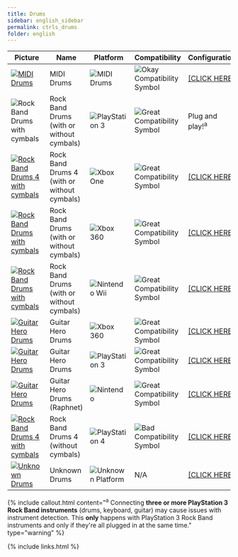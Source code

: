 ```yaml
---
title: Drums
sidebar: english_sidebar
permalink: ctrls_drums
folder: english
---
```


| Picture | Name | Platform | Compatibility | Configuration |
|--|--|--|--|--|
|[![MIDI Drums](https://raw.githubusercontent.com/hmxmilohax/rb3-pc/main/assets/images/instruments/list/drmmidi.png)](https://carlmylo.github.io/docu-rpcs3/ctrls_drums_midi "MIDI Drums")  | MIDI Drums | ![MIDI Drums](https://raw.githubusercontent.com/hmxmilohax/rb3-pc/main/assets/images/instruments/plat/midi.png) | ![Okay Compatibility Symbol](https://raw.githubusercontent.com/hmxmilohax/rb3-pc/main/assets/images/instruments/compat/okay.png) |[[CLICK HERE]](https://carlmylo.github.io/docu-rpcs3/ctrls_drums_midi) |
|![Rock Band Drums with cymbals](https://raw.githubusercontent.com/hmxmilohax/rb3-pc/main/assets/images/instruments/list/drmrbpro.png)  | Rock Band Drums (with or without cymbals) | ![PlayStation 3](https://raw.githubusercontent.com/hmxmilohax/rb3-pc/main/assets/images/instruments/plat/ps3.png) | ![Great Compatibility Symbol](https://raw.githubusercontent.com/hmxmilohax/rb3-pc/main/assets/images/instruments/compat/great.png) | Plug and play!<sup>a |
|[![Rock Band Drums 4 with cymbals](https://raw.githubusercontent.com/hmxmilohax/rb3-pc/main/assets/images/instruments/list/drmrbpro.png)](https://carlmylo.github.io/docu-rpcs3/ctrls_rb4drums_xbox "Xbox One Rock Band 4 Drums") | Rock Band Drums 4 (with or without cymbals) | ![Xbox One](https://raw.githubusercontent.com/hmxmilohax/rb3-pc/main/assets/images/instruments/plat/xbx.png) | ![Great Compatibility Symbol](https://raw.githubusercontent.com/hmxmilohax/rb3-pc/main/assets/images/instruments/compat/great.png) |[[CLICK HERE]](https://carlmylo.github.io/docu-rpcs3/ctrls_rb4drums_xbox) |
|[![Rock Band Drums with cymbals](https://raw.githubusercontent.com/hmxmilohax/rb3-pc/main/assets/images/instruments/list/drmrbpro.png)](https://carlmylo.github.io/docu-rpcs3/ctrls_rbdrums_360 "Xbox 360 Rock Band Drums") | Rock Band Drums (with or without cymbals) | ![Xbox 360](https://raw.githubusercontent.com/hmxmilohax/rb3-pc/main/assets/images/instruments/plat/360.png) | ![Great Compatibility Symbol](https://raw.githubusercontent.com/hmxmilohax/rb3-pc/main/assets/images/instruments/compat/great.png) |[[CLICK HERE]](https://carlmylo.github.io/docu-rpcs3/ctrls_rbdrums_360) |
|[![Rock Band Drums with cymbals](https://raw.githubusercontent.com/hmxmilohax/rb3-pc/main/assets/images/instruments/list/drmrbpro.png)](https://carlmylo.github.io/docu-rpcs3/ctrls_rbdrums_wii "Nintendo Wii Rock Band Drums") | Rock Band Drums (with or without cymbals) | ![Nintendo Wii](https://raw.githubusercontent.com/hmxmilohax/rb3-pc/main/assets/images/instruments/plat/wii.png) | ![Great Compatibility Symbol](https://raw.githubusercontent.com/hmxmilohax/rb3-pc/main/assets/images/instruments/compat/great.png) |[[CLICK HERE]](https://carlmylo.github.io/docu-rpcs3/ctrls_rbdrums_wii) |
|[![Guitar Hero Drums](https://raw.githubusercontent.com/hmxmilohax/rb3-pc/main/assets/images/instruments/list/drmgh.png)](https://carlmylo.github.io/docu-rpcs3/ctrls_ghdrums_360 "Xbox 360 Guitar Hero Drums") | Guitar Hero Drums | ![Xbox 360](https://raw.githubusercontent.com/hmxmilohax/rb3-pc/main/assets/images/instruments/plat/360.png) | ![Great Compatibility Symbol](https://raw.githubusercontent.com/hmxmilohax/rb3-pc/main/assets/images/instruments/compat/great.png) |[[CLICK HERE]](https://carlmylo.github.io/docu-rpcs3/ctrls_ghdrums_360) |
|[![Guitar Hero Drums](https://raw.githubusercontent.com/hmxmilohax/rb3-pc/main/assets/images/instruments/list/drmgh.png)](https://carlmylo.github.io/docu-rpcs3/ctrls_ghdrums_ps3 "PlayStation 3 Guitar Hero Drums") | Guitar Hero Drums | ![PlayStation 3](https://raw.githubusercontent.com/hmxmilohax/rb3-pc/main/assets/images/instruments/plat/ps3.png) | ![Great Compatibility Symbol](https://raw.githubusercontent.com/hmxmilohax/rb3-pc/main/assets/images/instruments/compat/great.png) |[[CLICK HERE]](https://carlmylo.github.io/docu-rpcs3/ctrls_ghdrums_ps3) |
|[![Guitar Hero Drums](https://raw.githubusercontent.com/hmxmilohax/rb3-pc/main/assets/images/instruments/list/drmgh.png)](https://carlmylo.github.io/docu-rpcs3/ctrls_ghdrums_wii "Nintendo Wii Guitar Hero Drums") | Guitar Hero Drums (Raphnet) | ![Nintendo](https://raw.githubusercontent.com/hmxmilohax/rb3-pc/main/assets/images/instruments/plat/wii.png) | ![Great Compatibility Symbol](https://raw.githubusercontent.com/hmxmilohax/rb3-pc/main/assets/images/instruments/compat/great.png) |[[CLICK HERE]](https://carlmylo.github.io/docu-rpcs3/ctrls_ghdrums_wii) |
|[![Rock Band Drums 4 with cymbals](https://raw.githubusercontent.com/hmxmilohax/rb3-pc/main/assets/images/instruments/list/drmrbpro.png)](https://carlmylo.github.io/docu-rpcs3/ctrls_rb4drums_ps4 "Xbox One Rock Band 4 Drums") | Rock Band Drums 4 (without cymbals) | ![PlayStation 4](https://raw.githubusercontent.com/hmxmilohax/rb3-pc/main/assets/images/instruments/plat/ps4.png) | ![Bad Compatibility Symbol](https://raw.githubusercontent.com/hmxmilohax/rb3-pc/main/assets/images/instruments/compat/bad.png) |[[CLICK HERE]](https://carlmylo.github.io/docu-rpcs3/ctrls_rb4drums_ps4) |
|[![Unknown Drums](https://raw.githubusercontent.com/hmxmilohax/rb3-pc/main/assets/images/instruments/list/drrmyst.png)](https://carlmylo.github.io/docu-rpcs3/ctrls_drums_gen "Unknown Drums") | Unknown Drums | ![Unknown Platform](https://raw.githubusercontent.com/hmxmilohax/rb3-pc/main/assets/images/instruments/plat/myst.png) | N/A |[[CLICK HERE]](https://carlmylo.github.io/docu-rpcs3/ctrls_drums_gen) |

{% include callout.html content="<sup>a</sup> Connecting **three or more PlayStation 3 Rock Band instruments** (drums, keyboard, guitar) may cause issues with instrument detection. This **only** happens with PlayStation 3 Rock Band instruments and only if they're all plugged in at the same time." type="warning" %} 

{% include links.html %}